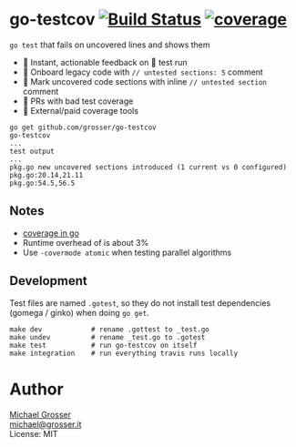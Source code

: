 # go-testcov [![Build Status](https://travis-ci.com/grosser/go-testcov.svg)](https://travis-ci.com/grosser/go-testcov) [![coverage](https://img.shields.io/badge/coverage-100%25-success.svg)](https://github.com/grosser/go-testcov)

`go test` that fails on uncovered lines and shows them

 - 🎉 Instant, actionable feedback on 💚 test run
 - 🎉 Onboard legacy code with `// untested sections: 5` comment
 - 🎉 Mark uncovered code sections with inline `// untested section` comment
 - 🚫 PRs with bad test coverage
 - 🚫 External/paid coverage tools

```
go get github.com/grosser/go-testcov
go-testcov
...
test output
...
pkg.go new uncovered sections introduced (1 current vs 0 configured)
pkg.go:20.14,21.11
pkg.go:54.5,56.5
```


## Notes

 - [coverage in go](https://blog.golang.org/cover)
 - Runtime overhead of is about 3%
 - Use `-covermode atomic` when testing parallel algorithms


## Development

Test files are named `.gotest`, so they do not install test dependencies (gomega / ginko) when doing `go get`.

```
make dev            # rename .gottest to _test.go
make undev          # rename _test.go to .gotest
make test           # run go-testcov on itself
make integration    # run everything travis runs locally
```


Author
======
[Michael Grosser](http://grosser.it)<br/>
michael@grosser.it<br/>
License: MIT<br/>
